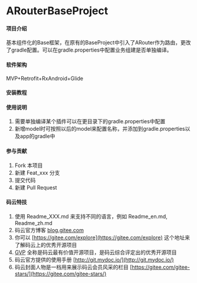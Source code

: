 # ARouterBaseProject

#### 项目介绍
基本组件化的Base框架，在原有的BaseProject中引入了ARouter作为路由，更改了gradle配置。可以在gradle.properties中配置业务组建是否单独编译。

#### 软件架构
MVP+Retrofit+RxAndroid+Glide


#### 安装教程


#### 使用说明

1. 需要单独编译某个插件可以在更目录下的gradle.properties中配置
2. 新增model时可按照以后的model来配置名称，并添加到gradle.properties以及app的gradle中

#### 参与贡献

1. Fork 本项目
2. 新建 Feat_xxx 分支
3. 提交代码
4. 新建 Pull Request


#### 码云特技

1. 使用 Readme\_XXX.md 来支持不同的语言，例如 Readme\_en.md, Readme\_zh.md
2. 码云官方博客 [blog.gitee.com](https://blog.gitee.com)
3. 你可以 [https://gitee.com/explore](https://gitee.com/explore) 这个地址来了解码云上的优秀开源项目
4. [GVP](https://gitee.com/gvp) 全称是码云最有价值开源项目，是码云综合评定出的优秀开源项目
5. 码云官方提供的使用手册 [http://git.mydoc.io/](http://git.mydoc.io/)
6. 码云封面人物是一档用来展示码云会员风采的栏目 [https://gitee.com/gitee-stars/](https://gitee.com/gitee-stars/)